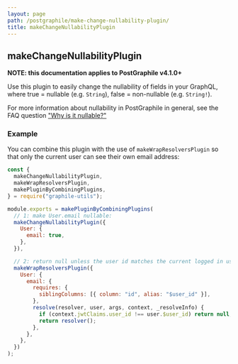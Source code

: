 ```yaml
---
layout: page
path: /postgraphile/make-change-nullability-plugin/
title: makeChangeNullabilityPlugin
---
```


## makeChangeNullabilityPlugin

**NOTE: this documentation applies to PostGraphile v4.1.0+**

Use this plugin to easily change the nullability of fields in your GraphQL, where true = nullable (e.g. `String`), false = non-nullable (e.g. `String!`).

For more information about nullability in PostGraphile in general, see the FAQ question ["Why is it nullable?"](/postgraphile/why-nullable/)

### Example

You can combine this plugin with the use of `makeWrapResolversPlugin` so that only the current user can see their own email address:

```js
const {
  makeChangeNullabilityPlugin,
  makeWrapResolversPlugin,
  makePluginByCombiningPlugins,
} = require("graphile-utils");

module.exports = makePluginByCombiningPlugins(
  // 1: make User.email nullable:
  makeChangeNullabilityPlugin({
    User: {
      email: true,
    },
  }),

  // 2: return null unless the user id matches the current logged in user_id
  makeWrapResolversPlugin({
    User: {
      email: {
        requires: {
          siblingColumns: [{ column: "id", alias: "$user_id" }],
        },
        resolve(resolver, user, args, context, _resolveInfo) {
          if (context.jwtClaims.user_id !== user.$user_id) return null;
          return resolver();
        },
      },
    },
  })
);
```
